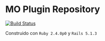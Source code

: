 # MO Plugin Repository

[![Build Status](https://semaphoreci.com/api/v1/felovilches/mo-plugin-repository/branches/master/badge.svg)](https://semaphoreci.com/felovilches/mo-plugin-repository)

Construido con `Ruby 2.4.0p0` y `Rails 5.1.3`
